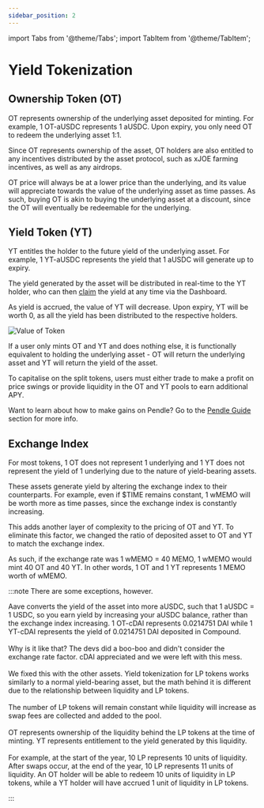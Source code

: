 ```yaml
---
sidebar_position: 2
---
```


import Tabs from '@theme/Tabs';
import TabItem from '@theme/TabItem';

# Yield Tokenization

## Ownership Token (OT)

OT represents ownership of the underlying asset deposited for minting. For example, 1 OT-aUSDC represents 1 aUSDC. Upon expiry, you only need OT to redeem the underlying asset 1:1.

Since OT represents ownership of the asset, OT holders are also entitled to any incentives distributed by the asset protocol, such as xJOE farming incentives, as well as any airdrops.

OT price will always be at a lower price than the underlying, and its value will appreciate towards the value of the underlying asset as time passes. As such, buying OT is akin to buying the underlying asset at a discount, since the OT will eventually be redeemable for the underlying. 

## Yield Token (YT)

YT entitles the holder to the future yield of the underlying asset. For example, 1 YT-aUSDC represents the yield that 1 aUSDC will generate up to expiry.

The yield generated by the asset will be distributed in real-time to the YT holder, who can then [claim](../claim.md) the yield at any time via the Dashboard.

As yield is accrued, the value of YT will decrease. Upon expiry, YT will be worth 0, as all the yield has been distributed to the respective holders.

![Value of Token](/img/using-the-app/value-of-token.png)

If a user only mints OT and YT and does nothing else, it is functionally equivalent to holding the underlying asset - OT will return the underlying asset and YT will return the yield of the asset.

To capitalise on the split tokens, users must either trade to make a profit on price swings or provide liquidity in the OT and YT pools to earn additional APY.

Want to learn about how to make gains on Pendle? Go to the [Pendle Guide](../../pendle-guide/yield-trading/yield-trading-intro.md) section for more info.

## Exchange Index

For most tokens, 1 OT does not represent 1 underlying and 1 YT does not represent the yield of 1 underlying due to the nature of yield-bearing assets.

These assets generate yield by altering the exchange index to their counterparts. For example, even if $TIME remains constant, 1 wMEMO will be worth more as time passes, since the exchange index is constantly increasing.

This adds another layer of complexity to the pricing of OT and YT. To eliminate this factor, we changed the ratio of deposited asset to OT and YT to match the exchange index.

As such, if the exchange rate was 1 wMEMO = 40 MEMO, 1 wMEMO would mint 40 OT and 40 YT. In other words, 1 OT and 1 YT represents 1 MEMO worth of wMEMO.

:::note There are some exceptions, however.

<Tabs>
  <TabItem value="aUSDC" label="aUSDC">
    Aave converts the yield of the asset into more aUSDC, such that 1 aUSDC = 1 USDC, so you earn yield by increasing your aUSDC balance, rather than the exchange index increasing. 
  </TabItem>
  <TabItem value="cDAI" label="cDAI">
    1 OT-cDAI represents 0.0214751 DAI while 1 YT-cDAI represents the yield of 0.0214751 DAI deposited in Compound.
    <br /><br />
    Why is it like that? The devs did a boo-boo and didn't consider the exchange rate factor. cDAI appreciated and we were left with this mess.
    <br /><br />
    We fixed this with the other assets.
  </TabItem>
  <TabItem value="LP Tokens" label="LP Tokens">
    Yield tokenization for LP tokens works similarly to a normal yield-bearing asset, but the math behind it is different due to the relationship between liquidity and LP tokens.
    <br /><br />
    The number of LP tokens will remain constant while liquidity will increase as swap fees are collected and added to the pool.
    <br /><br />
    OT represents ownership of the liquidity behind the LP tokens at the time of minting. YT represents entitlement to the yield generated by this liquidity.
    <br /><br />
    For example, at the start of the year, 10 LP represents 10 units of liquidity. After swaps occur, at the end of the year, 10 LP represents 11 units of liquidity. An OT holder will be able to redeem 10 units of liquidity in LP tokens, while a YT holder will have accrued 1 unit of liquidity in LP tokens.
  </TabItem>
</Tabs>

:::